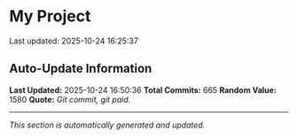 # My Project


Last updated: 2025-10-24 16:25:37
































































































































































































































































































































































































































































































































































































































































































































































































































































































































































































































































































## Auto-Update Information

**Last Updated:** 2025-10-24 16:50:36
**Total Commits:** 665
**Random Value:** 1580
**Quote:** _Git commit, git paid._

---
_This section is automatically generated and updated._